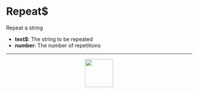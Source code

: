 # Repeat&dollar;
Repeat a string
- **text&dollar;**: The string to be repeated
- **number**: The number of repetitions
---
<p align="center"><img valign="middle" width="76px" src="https://drive.google.com/uc?export=view&id=1c2KO0LJpvMS9X9CAGV6dOfciR7OWhdKA" /></p>